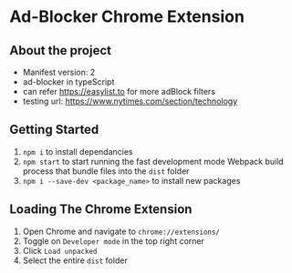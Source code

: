 # Ad-Blocker Chrome Extension

## About the project

- Manifest version: 2
- ad-blocker in typeScript
- can refer https://easylist.to for more adBlock filters
- testing url: https://www.nytimes.com/section/technology

## Getting Started

1. `npm i` to install dependancies
2. `npm start` to start running the fast development mode Webpack build process that bundle files into the `dist` folder
3. `npm i --save-dev <package_name>` to install new packages

## Loading The Chrome Extension

1. Open Chrome and navigate to `chrome://extensions/`
2. Toggle on `Developer mode` in the top right corner
3. Click `Load unpacked`
4. Select the entire `dist` folder
